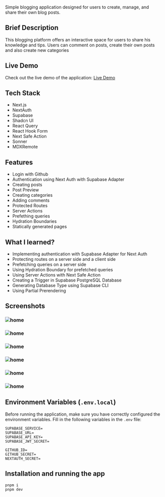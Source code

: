Simple blogging application designed for users to create, manage, and share their own blog posts.

## Brief Description

This blogging platform offers an interactive space for users to share his knowledge and tips. Users can comment on posts, create their own posts and also create new categories

## Live Demo

Check out the live demo of the application: [Live Demo](https://blog-board.vercel.app/)

## Tech Stack

- Next.js
- NextAuth
- Supabase
- Shadcn UI
- React Query
- React Hook Form
- Next Safe Action
- Sonner
- MDXRemote

## Features

- Login with Github
- Authentication using Next Auth with Supabase Adapter
- Creating posts
- Post Preview
- Creating categories
- Adding comments
- Protected Routes
- Server Actions
- Prefething queries
- Hydration Boundaries
- Statically generated pages

## What I learned?

- Implementing authentication with Supabase Adapter for Next Auth
- Protecting routes on a server side and a client side
- Prefetching queries on a server side
- Using Hydration Boundary for prefetched queries
- Using Server Actions with Next Safe Action
- Creating a Trigger in Supabase PostgreSQL Database
- Generating Database Type using Supabase CLI
- Using Partial Prerendering

## Screenshots

### ![home](https://www.tarabasz.dev/_next/image?url=%2Fimages%2Fblog-baord-1.png&w=1920&q=75)

### ![home](https://www.tarabasz.dev/_next/image?url=%2Fimages%2Fblog-baord-2.png&w=1920&q=75)

### ![home](https://www.tarabasz.dev/_next/image?url=%2Fimages%2Fblog-baord-3.png&w=1920&q=75)

### ![home](https://www.tarabasz.dev/_next/image?url=%2Fimages%2Fblog-baord-4.png&w=1920&q=75)

### ![home](https://www.tarabasz.dev/_next/image?url=%2Fimages%2Fblog-baord-5.png&w=1920&q=75)

### ![home](https://www.tarabasz.dev/_next/image?url=%2Fimages%2Fblog-board-7.png&w=1920&q=75)

## Environment Variables (`.env.local`)

Before running the application, make sure you have correctly configured the environment variables. Fill in the following variables in the `.env` file:

```env
SUPABASE_SERVICE=
SUPABASE_URL=
SUPABASE_API_KEY=
SUPABASE_JWT_SECRET=

GITHUB_ID=
GITHUB_SECRET=
NEXTAUTH_SECRET=
```

## Installation and running the app

```
pnpm i
pnpm dev
```
